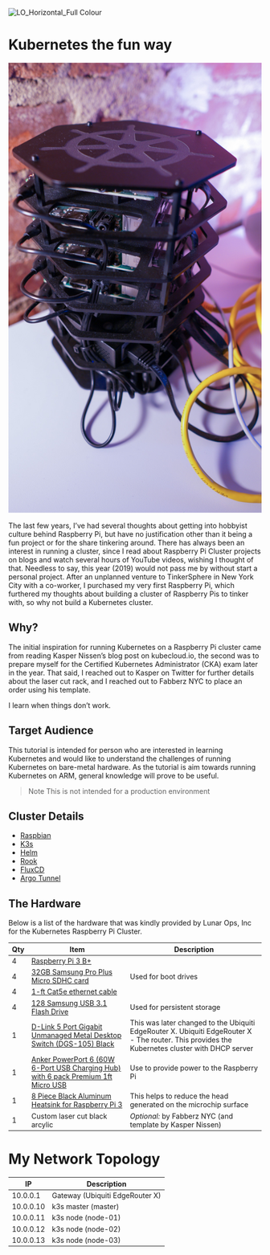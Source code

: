 ![LO_Horizontal_Full Colour](https://user-images.githubusercontent.com/93077/73411035-fab53880-42d1-11ea-9542-e9b2af89f086.png)

# Kubernetes the fun way

![Hardware](assets/raspberry-pi-cluster.JPG)

The last few years, I’ve had several thoughts about getting into hobbyist culture behind Raspberry Pi, but have no justification other than it being a fun project or for the share tinkering around. There has always been an interest in running a cluster, since I read about Raspberry Pi Cluster projects on blogs and watch several hours of YouTube videos, wishing I thought of that. Needless to say, this year (2019) would not pass me by without start a personal project. After an unplanned venture to TinkerSphere in New York City with a co-worker, I purchased my very first Raspberry Pi, which furthered my thoughts about building a cluster of Raspberry Pis to tinker with, so why not build a Kubernetes cluster. 

## Why?

The initial inspiration for running Kubernetes on a Raspberry Pi cluster came from reading Kasper Nissen’s blog post on kubecloud.io, the second was to prepare myself for the Certified Kubernetes Administrator (CKA) exam later in the year. That said, I reached out to Kasper on Twitter for further details about the laser cut rack, and I reached out to Fabberz NYC to place an order using his template.

I learn when things don’t work. 

## Target Audience
This tutorial is intended for person who are interested in learning Kubernetes and would like to understand the challenges of running Kubernetes on bare-metal hardware. As the tutorial is aim towards running Kubernetes on ARM, general knowledge will prove to be useful.
> Note This is not intended for a production environment

## Cluster Details
- [Raspbian]()
- [K3s](https://k3s.io/)
- [Helm](https://helm.sh)
- [Rook](https://rook.io/)
- [FluxCD](https://fluxcd.io/)
- [Argo Tunnel](https://github.com/cloudflare/cloudflare-ingress-controller)

## The Hardware



Below is a list of the hardware that was kindly provided by Lunar Ops, Inc for the Kubernetes Raspberry Pi Cluster.

| Qty | Item | Description |
| --- | --- | --- |
| 4 | [Raspberry Pi 3 B+]() | |
| 4 | [32GB Samsung Pro Plus Micro SDHC card]() | Used for boot drives |
| 4 | [1-ft Cat5e ethernet cable]() | |
| 4 | [128 Samsung USB 3.1 Flash Drive]() | Used for persistent storage |
| 1 | [D-Link 5 Port Gigabit Unmanaged Metal Desktop Switch (DGS-105) Black]() | This was later changed to the Ubiquiti EdgeRouter X. Ubiquiti EdgeRouter X - The router. This provides the Kubernetes cluster with DHCP server |
| 1 | [Anker PowerPort 6 (60W 6-Port USB Charging Hub) with 6 pack Premium 1ft Micro USB]() | Use to provide power to the Raspberry Pi |
| 1 | [8 Piece Black Aluminum Heatsink for Raspberry Pi 3]() | This helps to reduce the head generated on the microchip surface |
|  1 | Custom laser cut black arcylic | *Optional:* by Fabberz NYC (and template by Kasper Nissen) |

# My Network Topology

| IP | Description |
| --- | --- |
| 10.0.0.1 | Gateway (Ubiquiti EdgeRouter X) |
| 10.0.0.10 | k3s master (master) |
| 10.0.0.11 | k3s node (node-01) |
| 10.0.0.12 | k3s node (node-02) |
| 10.0.0.13 | k3s node (node-03) |

